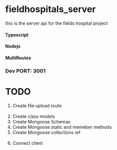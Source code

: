 # fieldhospitals_server

this is the server api for the fields hospital project

#### Typescript

#### Nodejs

#### MultiRoutes

### Dev PORT: 3001

# TODO

<ol>
<li>Create file upload route</li>
<br/>
<li>Create class models</li>
<li>Create Mongoose Schemas</li>
<li>Create Mongoose static and memeber methods</li>
<li>Create Mongoose collections ref</li>
<br />
<li>Connect client</li>
</ol>
